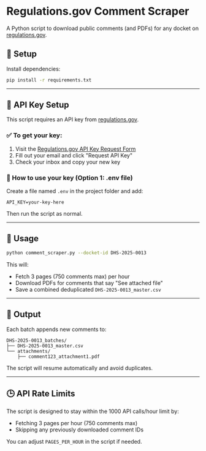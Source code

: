 # Regulations.gov Comment Scraper

A Python script to download public comments (and PDFs) for any docket on [regulations.gov](https://www.regulations.gov).

## 🔧 Setup

Install dependencies:
```bash
pip install -r requirements.txt
```

---

## 🔐 API Key Setup

This script requires an API key from [regulations.gov](https://open.gsa.gov/api/regulationsgov/).

### ✅ To get your key:
1. Visit the [Regulations.gov API Key Request Form](https://open.gsa.gov/api/regulationsgov/#getting-started)
2. Fill out your email and click "Request API Key"
3. Check your inbox and copy your new key

### 🔧 How to use your key (Option 1: .env file)
Create a file named `.env` in the project folder and add:

```env
API_KEY=your-key-here
```

Then run the script as normal.

---

## 🚀 Usage

```bash
python comment_scraper.py --docket-id DHS-2025-0013
```

This will:
- Fetch 3 pages (750 comments max) per hour
- Download PDFs for comments that say "See attached file"
- Save a combined deduplicated `DHS-2025-0013_master.csv`

---

## 📂 Output

Each batch appends new comments to:

```
DHS-2025-0013_batches/
├── DHS-2025-0013_master.csv
└── attachments/
    ├── comment123_attachment1.pdf
```

The script will resume automatically and avoid duplicates.

---

## 🕒 API Rate Limits

The script is designed to stay within the 1000 API calls/hour limit by:
- Fetching 3 pages per hour (750 comments max)
- Skipping any previously downloaded comment IDs

You can adjust `PAGES_PER_HOUR` in the script if needed.
